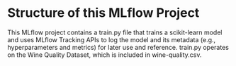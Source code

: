 # Structure of this MLflow Project

This MLflow project contains a train.py file that trains a scikit-learn model and uses MLflow Tracking APIs to log the model and its metadata (e.g., hyperparameters and metrics) for later use and reference. train.py operates on the Wine Quality Dataset, which is included in wine-quality.csv.

